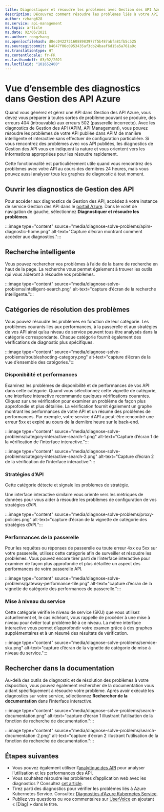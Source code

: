 ```yaml
---
title: Diagnostiquer et résoudre les problèmes avec Gestion des API Azure
description: Découvrez comment résoudre les problèmes liés à votre API dans Gestion des API Azure avec l’outil de diagnostic et de résolution des problèmes dans le portail Azure.
author: rzhang628
ms.service: api-management
ms.topic: article
ms.date: 02/05/2021
ms.author: rongzhang
ms.openlocfilehash: d8ec04227316088983977f5b487abfa81fb5c525
ms.sourcegitcommit: b4647f06c0953435af3cb24baaf6d15a5a761a9c
ms.translationtype: HT
ms.contentlocale: fr-FR
ms.lasthandoff: 03/02/2021
ms.locfileid: "101652400"
---
```

# <a name="azure-api-management-diagnostics-overview"></a>Vue d’ensemble des diagnostics dans Gestion des API Azure

Quand vous générez et gérez une API dans Gestion des API Azure, vous devez vous préparer à toutes sortes de problème pouvant se produire, des erreurs 404 (introuvable) aux erreurs 502 (passerelle incorrecte). Avec les diagnostics de Gestion des API (APIM, API Management), vous pouvez résoudre les problèmes de votre API publiée dans APIM de manière intelligente et interactive sans effectuer de configuration particulière. Si vous rencontrez des problèmes avec vos API publiées, les diagnostics de Gestion des API vous en indiquent la nature et vous orientent vers les informations appropriées pour les résoudre rapidement.

Cette fonctionnalité est particulièrement utile quand vous rencontrez des problèmes avec votre API au cours des dernières 24 heures, mais vous pouvez aussi analyser tous les graphes de diagnostic à tout moment.

## <a name="open-api-management-diagnostics"></a>Ouvrir les diagnostics de Gestion des API

Pour accéder aux diagnostics de Gestion des API, accédez à votre instance de service Gestion des API dans le [portail Azure](https://portal.azure.com). Dans le volet de navigation de gauche, sélectionnez **Diagnostiquer et résoudre les problèmes**.

:::image type="content" source="media/diagnose-solve-problems/apim-diagnostic-home.png" alt-text="Capture d’écran montrant comment accéder aux diagnostics.":::



## <a name="intelligent-search"></a>Recherche intelligente

Vous pouvez rechercher vos problèmes à l’aide de la barre de recherche en haut de la page. La recherche vous permet également à trouver les outils qui vous aideront à résoudre vos problèmes. 

:::image type="content" source="media/diagnose-solve-problems/intelligent-search.png" alt-text="capture d’écran de la recherche intelligente.":::


## <a name="troubleshooting-categories"></a>Catégories de résolution des problèmes

Vous pouvez résoudre les problèmes en fonction de leur catégorie. Les problèmes courants liés aux performances, à la passerelle et aux stratégies de vos API ainsi qu’au niveau de service peuvent tous être analysés dans la catégorie correspondante. Chaque catégorie fournit également des vérifications de diagnostic plus spécifiques. 

:::image type="content" source="media/diagnose-solve-problems/troubleshooting-category.png" alt-text="capture d’écran de la vue d’ensemble des catégories.":::


### <a name="availability-and-performance"></a>Disponibilité et performances

Examinez les problèmes de disponibilité et de performances de vos API dans cette catégorie. Quand vous sélectionnez cette vignette de catégorie, une interface interactive recommande quelques vérifications courantes. Cliquez sur une vérification pour examiner un problème de façon plus approfondie et plus détaillée. La vérification fournit également un graphe montrant les performances de votre API et un résumé des problèmes de performances. Par exemple, votre service d’API a peut-être rencontré une erreur 5xx et expiré au cours de la dernière heure sur le back-end. 

:::image type="content" source="media/diagnose-solve-problems/category-interactive-search-1.png" alt-text="Capture d’écran 1 de la vérification de l’interface interactive.":::



:::image type="content" source="media/diagnose-solve-problems/category-interactive-search-2.png" alt-text="Capture d’écran 2 de la vérification de l’interface interactive.":::

### <a name="api-policies"></a>Stratégies d’API

Cette catégorie détecte et signale les problèmes de stratégie. 

Une interface interactive similaire vous oriente vers les métriques de données pour vous aider à résoudre les problèmes de configuration de vos stratégies d’API.

:::image type="content" source="media/diagnose-solve-problems/proxy-policies.png" alt-text="capture d’écran de la vignette de catégorie des stratégies d’API.":::

### <a name="gateway-performance"></a>Performances de la passerelle 

Pour les requêtes ou réponses de passerelle ou toute erreur 4xx ou 5xx sur votre passerelle, utilisez cette catégorie afin de surveiller et résoudre les problèmes. Vous pouvez encore tirer parti de l’interface interactive pour examiner de façon plus approfondie et plus détaillée un aspect des performances de votre passerelle API. 

:::image type="content" source="media/diagnose-solve-problems/gateway-performance-tile.png" alt-text="capture d’écran de la vignette de catégorie des performances de passerelle.":::

### <a name="service-upgrade"></a>Mise à niveau du service

Cette catégorie vérifie le niveau de service (SKU) que vous utilisez actuellement et, le cas échéant, vous rappelle de procéder à une mise à niveau pour éviter tout problème lié à ce niveau. La même interface interactive vous permet d’approfondir votre examen grâce à des graphes supplémentaires et à un résumé des résultats de vérification. 

:::image type="content" source="media/diagnose-solve-problems/service-sku.png" alt-text="capture d’écran de la vignette de catégorie de mise à niveau du service.":::

## <a name="search-documentation"></a>Rechercher dans la documentation

Au-delà des outils de diagnostic et de résolution des problèmes à votre disposition, vous pouvez également rechercher de la documentation vous aidant spécifiquement à résoudre votre problème. Après avoir exécuté les diagnostics sur votre service, sélectionnez **Rechercher de la documentation** dans l’interface interactive. 

 :::image type="content" source="media/diagnose-solve-problems/search-documentation.png" alt-text="capture d’écran 1 illustrant l’utilisation de la fonction de recherche de documentation.":::


 :::image type="content" source="media/diagnose-solve-problems/search-documentation-2.png" alt-text="capture d’écran 2 illustrant l’utilisation de la fonction de recherche de documentation.":::


## <a name="next-steps"></a>Étapes suivantes

* Vous pouvez également utiliser l’[analytique des API](howto-use-analytics.md) pour analyser l’utilisation et les performances des API. 
* Vous souhaitez résoudre les problèmes d’application web avec les diagnostics ? Consultez [cet article](../app-service/overview-diagnostics.md).
* Tirez parti des diagnostics pour vérifier les problèmes liés à Azure Kubernetes Service. Consultez [Diagnostics d’Azure Kubernetes Service](../aks/concepts-diagnostics.md).
* Publiez vos questions ou vos commentaires sur [UserVoice](https://feedback.azure.com/forums/248703-api-management) en ajoutant « [Diag] » dans le titre.

